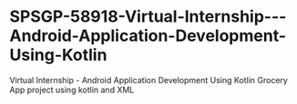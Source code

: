 # SPSGP-58918-Virtual-Internship---Android-Application-Development-Using-Kotlin
Virtual Internship - Android Application Development Using Kotlin
Grocery App project using kotlin and XML
